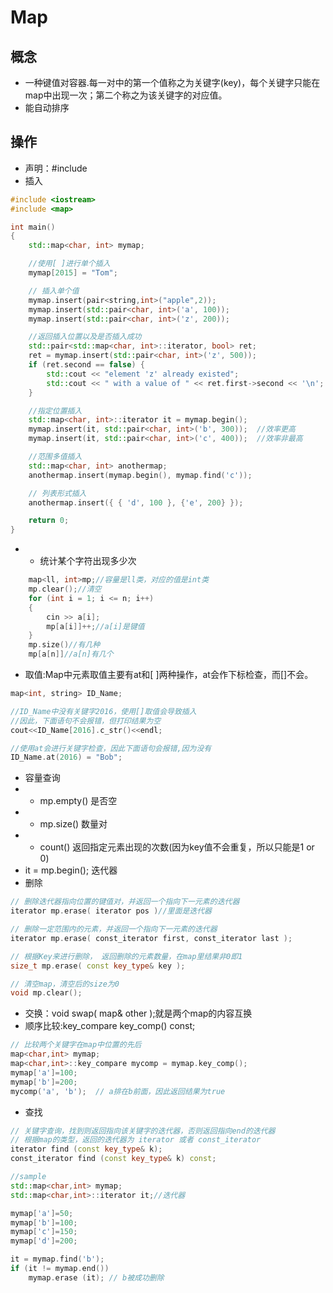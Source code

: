 # Map
## 概念
* 一种键值对容器.每一对中的第一个值称之为关键字(key)，每个关键字只能在map中出现一次；第二个称之为该关键字的对应值。
* 能自动排序
## 操作
* 声明：#include <map>
* 插入
```c++
#include <iostream>
#include <map>

int main()
{
    std::map<char, int> mymap;

    //使用[ ]进行单个插入
    mymap[2015] = "Tom";

    // 插入单个值
    mymap.insert(pair<string,int>("apple",2));
    mymap.insert(std::pair<char, int>('a', 100));
    mymap.insert(std::pair<char, int>('z', 200));

    //返回插入位置以及是否插入成功
    std::pair<std::map<char, int>::iterator, bool> ret;
    ret = mymap.insert(std::pair<char, int>('z', 500));
    if (ret.second == false) {
        std::cout << "element 'z' already existed";
        std::cout << " with a value of " << ret.first->second << '\n';
    }

    //指定位置插入
    std::map<char, int>::iterator it = mymap.begin();
    mymap.insert(it, std::pair<char, int>('b', 300));  //效率更高
    mymap.insert(it, std::pair<char, int>('c', 400));  //效率非最高

    //范围多值插入
    std::map<char, int> anothermap;
    anothermap.insert(mymap.begin(), mymap.find('c'));

    // 列表形式插入
    anothermap.insert({ { 'd', 100 }, {'e', 200} });

    return 0;
}
```
* * 统计某个字符出现多少次
```c++ 
    map<ll, int>mp;//容量是ll类，对应的值是int类
    mp.clear();//清空
    for (int i = 1; i <= n; i++)
    {
        cin >> a[i];
        mp[a[i]]++;//a[i]是键值
    }
    mp.size()//有几种
    mp[a[n]]//a[n]有几个
```
* 取值:Map中元素取值主要有at和[ ]两种操作，at会作下标检查，而[]不会。
```c++
map<int, string> ID_Name;

//ID_Name中没有关键字2016，使用[]取值会导致插入
//因此，下面语句不会报错，但打印结果为空
cout<<ID_Name[2016].c_str()<<endl;

//使用at会进行关键字检查，因此下面语句会报错,因为没有
ID_Name.at(2016) = "Bob";
```
* 容量查询
* * mp.empty() 是否空
* * mp.size() 数量对
* * count() 返回指定元素出现的次数(因为key值不会重复，所以只能是1 or 0)
* it = mp.begin(); 迭代器
* 删除
```c++
// 删除迭代器指向位置的键值对，并返回一个指向下一元素的迭代器
iterator mp.erase( iterator pos )//里面是迭代器

// 删除一定范围内的元素，并返回一个指向下一元素的迭代器
iterator mp.erase( const_iterator first, const_iterator last );

// 根据Key来进行删除， 返回删除的元素数量，在map里结果非0即1
size_t mp.erase( const key_type& key );

// 清空map，清空后的size为0
void mp.clear();
```
* 交换：void swap( map& other );就是两个map的内容互换 
* 顺序比较:key_compare key_comp() const;
```c++
// 比较两个关键字在map中位置的先后
map<char,int> mymap;
map<char,int>::key_compare mycomp = mymap.key_comp();
mymap['a']=100;
mymap['b']=200;
mycomp('a', 'b');  // a排在b前面，因此返回结果为true
```
* 查找
```c++
// 关键字查询，找到则返回指向该关键字的迭代器，否则返回指向end的迭代器
// 根据map的类型，返回的迭代器为 iterator 或者 const_iterator
iterator find (const key_type& k);
const_iterator find (const key_type& k) const;

//sample
std::map<char,int> mymap;
std::map<char,int>::iterator it;//迭代器

mymap['a']=50;
mymap['b']=100;
mymap['c']=150;
mymap['d']=200;

it = mymap.find('b');
if (it != mymap.end())
    mymap.erase (it); // b被成功删除
```